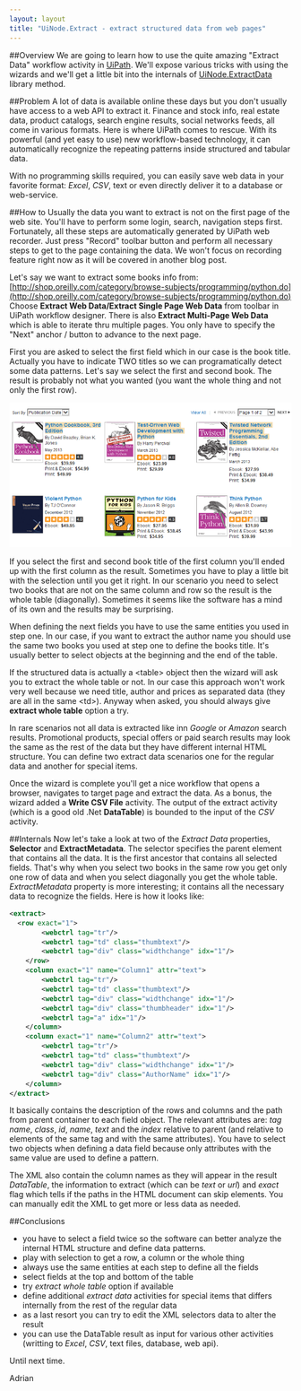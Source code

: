 ```yaml
---
layout: layout
title: "UiNode.Extract - extract structured data from web pages"
---
```

##Overview
We are going to learn how to use the quite amazing "Extract Data" workflow activity in [UiPath]([http://www.uipath.com/).
We'll expose various tricks with using the wizards and we'll get a little bit into the internals of [UiNode.ExtractData](https://github.com/Deskover/UiPath/wiki/Uinode#wiki-ExtractData) library method.


##Problem
A lot of data is available online these days but you don't usually have access to a web API to extract it.
Finance and stock info, real estate data, product catalogs, search engine results, social networks feeds, all come in various formats.
Here is where UiPath comes to rescue. With its powerful (and yet easy to use) new workflow-based technology, it can automatically recognize the repeating patterns inside structured and tabular data.

With no programming skills required, you can easily save web data in your favorite format: *Excel*, *CSV*, text or even directly deliver it to a database or web-service.

##How to
Usually the data you want to extract is not on the first page of the web site. You'll have to perform some login, search, navigation steps first.
Fortunately, all these steps are automatically generated by UiPath web recorder. Just press "Record" toolbar button and perform all necessary steps to get to the page containing the data.
We won't focus on recording feature right now as it will be covered in another blog post.

Let's say we want to extract some books info from: [http://shop.oreilly.com/category/browse-subjects/programming/python.do](http://shop.oreilly.com/category/browse-subjects/programming/python.do)
Choose **Extract Web Data/Extract Single Page Web Data** from toolbar in UiPath workflow designer.
There is also **Extract Multi-Page Web Data** which is able to iterate thru multiple pages.
You only have to specify the "Next" anchor / button to advance to the next page.

First you are asked to select the first field which in our case is the book title.
Actually you have to indicate TWO titles so we can programatically detect some data patterns.
Let's say we select the first and second book. The result is probably not what you wanted (you want the whole thing and not only the first row).

!["Extract Web Data"](/img/blog/extractdata1.png)

If you select the first and second book title of the first column you'll ended up with the first column as the result.
Sometimes you have to play a little bit with the selection until you get it right. In our scenario you need to select two books that are not on the same column and row so the result is the whole table (diagonally).
Sometimes it seems like the software has a mind of its own and the results may be surprising.

When defining the next fields you have to use the same entities you used in step one. In our case, if you want to extract the author name you should use the same two books you used at step one to define the books title.
It's usually better to select objects at the beginning and the end of the table.

If the structured data is actually a &lt;table&gt; object then the wizard will ask you to extract the whole table or not. In our case this approach won't work very well because we need title, author and prices as separated data (they are all in the same &lt;td&gt;).
Anyway when asked, you should always give **extract whole table** option a try.

In rare scenarios not all data is extracted like inn *Google* or *Amazon* search results.
Promotional products, special offers or paid search results may look the same as the rest of the data but they have different internal HTML structure.
You can define two extract data scenarios one for the regular data and another for special items.

Once the wizard is complete you'll get a nice workflow that opens a browser, navigates to target page and extract the data.
As a bonus, the wizard added a **Write CSV File** activity. The output of the extract activity (which is a good old .Net **DataTable**) is bounded to the input of the *CSV* activity.

##Internals
Now let's take a look at two of the *Extract Data* properties, **Selector** and **ExtractMetadata**. The selector specifies the parent element that contains all the data.
It is the first ancestor that contains all selected fields. That's why when you select two books in the same row you get only one row of data and when you select diagonally you get the whole table.
*ExtractMetadata* property is more interesting; it contains all the necessary data to recognize the fields. Here is how it looks like:

```xml
<extract>
  <row exact="1">
		<webctrl tag="tr"/>
		<webctrl tag="td" class="thumbtext"/>
		<webctrl tag="div" class="widthchange" idx="1"/>
	</row>
	<column exact="1" name="Column1" attr="text">
		<webctrl tag="tr"/>
		<webctrl tag="td" class="thumbtext"/>
		<webctrl tag="div" class="widthchange" idx="1"/>
		<webctrl tag="div" class="thumbheader" idx="1"/>
		<webctrl tag="a" idx="1"/>
	</column>
	<column exact="1" name="Column2" attr="text">
		<webctrl tag="tr"/>
		<webctrl tag="td" class="thumbtext"/>
		<webctrl tag="div" class="widthchange" idx="1"/>
		<webctrl tag="div" class="AuthorName" idx="1"/>
	</column>
</extract>
```
It basically contains the description of the rows and columns and the path from parent container to each field object.
The relevant attributes are: *tag name*, *class*, *id*, *name*, *text* and the *index* relative to parent (and relative to elements of the same tag and with the same attributes).
You have to select two objects when defining a data field because only attributes with the same value are used to define a pattern.

The XML also contain the column names as they will appear in the result *DataTable*, the information to extract (which can be *text* or *url*) and *exact* flag which tells if the paths in the HTML document can skip elements.
You can manually edit the XML to get more or less data as needed.

##Conclusions
 * you have to select a field twice so the software can better analyze the internal HTML structure and define data patterns.
 * play with selection to get a row, a column or the whole thing
 * always use the same entities at each step to define all the fields
 * select fields at the top and bottom of the table
 * try *extract whole table* option if available
 * define additional *extract data* activities for special items that differs internally from the rest of the regular data
 * as a last resort you can try to edit the XML selectors data to alter the result
 * you can use the DataTable result as input for various other activities (writting to *Excel*, *CSV*, text files, database, web api).

Until next time.

Adrian
